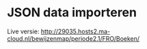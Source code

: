 # JSON data importeren

Live versie: http://29035.hosts2.ma-cloud.nl/bewijzenmap/periode2.1/FRO/Boeken/

